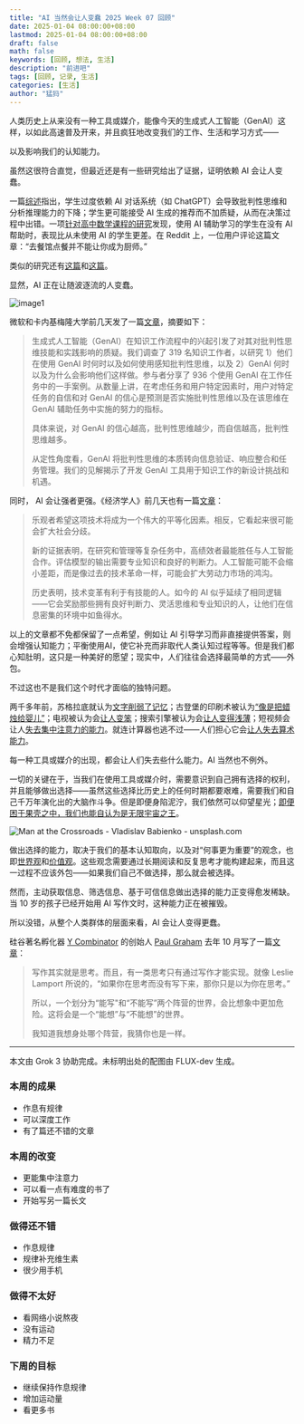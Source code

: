```yaml
---
title: "AI 当然会让人变蠢 2025 Week 07 回顾"
date: 2025-01-04 08:00:00+08:00
lastmod: 2025-01-04 08:00:00+08:00
draft: false
math: false
keywords: [回顾, 想法, 生活]
description: "前进吧"
tags: [回顾, 记录, 生活]
categories: [生活]
author: "猛犸"
---
```


人类历史上从来没有一种工具或媒介，能像今天的生成式人工智能（GenAI）这样，以如此高速普及开来，并且疯狂地改变我们的工作、生活和学习方式——

以及影响我们的认知能力。

虽然这很符合直觉，但最近还是有一些研究给出了证据，证明依赖 AI 会让人变蠢。

一篇[综述](https://slejournal.springeropen.com/articles/10.1186/s40561-024-00316-7)指出，学生过度依赖 AI 对话系统（如 ChatGPT）会导致批判性思维和分析推理能力的下降；学生更可能接受 AI 生成的推荐而不加质疑，从而在决策过程中出错。一项[针对高中数学课程的研究](https://papers.ssrn.com/sol3/papers.cfm?abstract_id=4895486)发现，使用 AI 辅助学习的学生在没有 AI 帮助时，表现比从未使用 AI 的学生更差。在 Reddit 上，一位用户评论这篇文章：“去餐馆点餐并不能让你成为厨师。”

类似的研究还有[这篇](https://www.nature.com/articles/s41599-023-01787-8)和[这篇](https://pmc.ncbi.nlm.nih.gov/articles/PMC11020077/)。

显然，AI 正在让随波逐流的人变蠢。

![image1](https://1-1256632535.cos.ap-beijing.myqcloud.com/img/image1.png)

微软和卡内基梅隆大学前几天发了一篇[文章](https://www.microsoft.com/en-us/research/uploads/prod/2025/01/lee_2025_ai_critical_thinking_survey.pdf)，摘要如下：

> 生成式人工智能（GenAI）在知识工作流程中的兴起引发了对其对批判性思维技能和实践影响的质疑。我们调查了 319 名知识工作者，以研究 1）他们在使用 GenAI 时何时以及如何使用感知批判性思维，以及 2）GenAI 何时以及为什么会影响他们这样做。参与者分享了 936 个使用 GenAI 在工作任务中的一手案例。从数量上讲，在考虑任务和用户特定因素时，用户对特定任务的自信和对 GenAI 的信心是预测是否实施批判性思维以及在该思维在 GenAI 辅助任务中实施的努力的指标。
>
> 具体来说，对 GenAI 的信心越高，批判性思维越少，而自信越高，批判性思维越多。
>
> 从定性角度看，GenAI 将批判性思维的本质转向信息验证、响应整合和任务管理。我们的见解揭示了开发 GenAI 工具用于知识工作的新设计挑战和机遇。

同时， AI 会让强者更强。《经济学人》前几天也有一篇[文章](https://www.economist.com/finance-and-economics/2025/02/13/how-ai-will-divide-the-best-from-the-rest)：

> 乐观者希望这项技术将成为一个伟大的平等化因素。相反，它看起来很可能会扩大社会分歧。
>
> 新的证据表明，在研究和管理等复杂任务中，高绩效者最能胜任与人工智能合作。评估模型的输出需要专业知识和良好的判断力。人工智能可能不会缩小差距，而是像过去的技术革命一样，可能会扩大劳动力市场的鸿沟。
>
> 历史表明，技术变革有利于有技能的人。如今的 AI 似乎延续了相同逻辑——它会奖励那些拥有良好判断力、灵活思维和专业知识的人，让他们在信息密集的环境中如鱼得水。

以上的文章都不免都保留了一点希望，例如让 AI 引导学习而非直接提供答案，则会增强认知能力；平衡使用AI，使它补充而非取代人类认知过程等等。但是我们都心知肚明，这只是一种美好的愿望；现实中，人们往往会选择最简单的方式——外包。

不过这也不是我们这个时代才面临的独特问题。

两千多年前，苏格拉底就认为[文字削弱了记忆](https://www.historyofinformation.com/detail.php?id=3439)；古登堡的印刷术被认为[“像是把蜡烛给婴儿”](https://fee.org/articles/todays-techno-panic-would-have-killed-the-printing-press/)；电视被认为会[让人变笨](https://www.linkedin.com/pulse/watching-tv-making-you-dumber-time-switch-off-ashley-gomes)；搜索引擎被认为会[让人变得浅薄](https://www.psychologytoday.com/us/blog/the-pacific-heart/201209/the-internet-makes-you-stupid-and-shallow)；短视频会让人[失去集中注意力的能力](https://pmc.ncbi.nlm.nih.gov/articles/PMC11236742/)。就连计算器也逃不过——人们担心它会[让人失去算术能力](https://www.theatomicmag.com/are-calculators-ruining-our-math-skills/)。

每一种工具或媒介的出现，都会让人们失去些什么能力。AI 当然也不例外。

一切的关键在于，当我们在使用工具或媒介时，需要意识到自己拥有选择的权利，并且能够做出选择——虽然这些选择比历史上的任何时期都要艰难，需要我们和自己千万年演化出的大脑作斗争。但是即便身陷泥泞，我们依然可以仰望星光；[即便困于果壳之中，我们也能自认为是无限宇宙之王](https://book.douban.com/subject/25773575/)。

![Man at the Crossroads - Vladislav Babienko - unsplash.com](https://1-1256632535.cos.ap-beijing.myqcloud.com/img/vladislav-babienko-KTpSVEcU0XU-unsplash.jpg)

做出选择的能力，取决于我们的基本认知取向，以及对“何事更为重要”的观念，也即[世界观](https://en.wikipedia.org/wiki/Worldview)和[价值观](https://en.wikipedia.org/wiki/Value_(ethics))。这些观念需要通过长期阅读和反复思考才能构建起来，而且这一过程不应该外包——如果我们自己不做选择，那么就会被选择。

然而，主动获取信息、筛选信息、基于可信信息做出选择的能力正变得愈发稀缺。当 10 岁的孩子已经开始用 AI 写作文时，这种能力正在被摧毁。

所以没错，从整个人类群体的层面来看，AI 会让人变得更蠢。

硅谷著名孵化器 [Y Combinator](https://www.ycombinator.com/) 的创始人 [Paul Graham](https://www.paulgraham.com/) 去年 10 月写了一篇[文章](https://www.paulgraham.com/writes.html)：

> 写作其实就是思考。而且，有一类思考只有通过写作才能实现。就像 Leslie Lamport 所说的，“如果你在思考而没有写下来，那你只是以为你在思考。”
>
> 所以，一个划分为“能写"和“不能写”两个阵营的世界，会比想象中更加危险。这将会是一个“能想”与“不能想”的世界。
>
> 我知道我想身处哪个阵营，我猜你也是一样。

---

本文由 Grok 3 协助完成。未标明出处的配图由 FLUX-dev 生成。

### 本周的成果

- 作息有规律
- 可以深度工作
- 有了篇还不错的文章

### 本周的改变

- 更能集中注意力
- 可以看一点有难度的书了
- 开始写另一篇长文

### 做得还不错

- 作息规律
- 规律补充维生素
- 很少用手机

### 做得不太好

- 看网络小说熬夜
- 没有运动
- 精力不足

### 下周的目标

- 继续保持作息规律
- 增加运动量
- 看更多书
